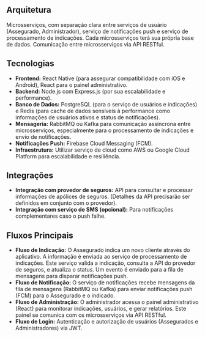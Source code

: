 ## Arquitetura

Microsserviços, com separação clara entre serviços de usuário (Assegurado, Administrador), serviço de notificações push e serviço de processamento de indicações.  Cada microsserviços terá sua própria base de dados.  Comunicação entre microsserviços via API RESTful.

## Tecnologias

* **Frontend:** React Native (para assegurar compatibilidade com iOS e Android), React para o painel administrativo.
* **Backend:** Node.js com Express.js (por sua escalabilidade e performance).
* **Banco de Dados:** PostgreSQL (para o serviço de usuários e indicações) e Redis (para cache de dados sensíveis à performance como informações de usuários ativos e status de notificações).
* **Mensageria:** RabbitMQ ou Kafka para comunicação assíncrona entre microsserviços, especialmente para o processamento de indicações e envio de notificações.
* **Notificações Push:** Firebase Cloud Messaging (FCM).
* **Infraestrutura:**  Utilizar serviço de cloud como AWS ou Google Cloud Platform para escalabilidade e resiliência.


## Integrações

* **Integração com provedor de seguros:** API para consultar e processar informações de apólices de seguros.  (Detalhes da API precisarão ser definidos em conjunto com o provedor).
* **Integração com serviço de SMS (opcional):** Para notificações complementares caso o push falhe.


## Fluxos Principais

* **Fluxo de Indicação:** O Assegurado indica um novo cliente através do aplicativo. A informação é enviada ao serviço de processamento de indicações. Este serviço valida a indicação, consulta a API do provedor de seguros, e atualiza o status.  Um evento é enviado para a fila de mensagens para disparar notificações push.
* **Fluxo de Notificação:** O serviço de notificações recebe mensagens da fila de mensagens (RabbitMQ ou Kafka) para enviar notificações push (FCM) para o Assegurado e o indicado.
* **Fluxo de Administração:** O administrador acessa o painel administrativo (React) para monitorar indicações, usuários, e gerar relatórios.  Este painel se comunica com os microsserviços via API RESTful.
* **Fluxo de Login:** Autenticação e autorização de usuários (Assegurados e Administradores) via JWT.
